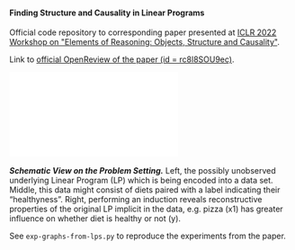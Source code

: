 #### Finding Structure and Causality in Linear Programs

Official code repository to corresponding paper presented at [ICLR 2022 Workshop on "Elements of Reasoning: Objects, Structure and Causality"](https://objects-structure-causality.github.io/).

Link to [official OpenReview of the paper (id = rc8l8SOU9ec)](https://openreview.net/forum?id=rc8l8SOU9ec).



![](Fig-schematic-approach-w-diet-example.pdf)

***Schematic View on the Problem Setting.*** Left, the possibly unobserved underlying Linear Program (LP) which is being encoded into a data set. Middle, this data might consist of diets paired with a label indicating their “healthyness”. Right, performing an induction reveals reconstructive properties of the original LP implicit in the data, e.g. pizza (x1) has greater influence on whether diet is healthy or not (y).

See `exp-graphs-from-lps.py` to reproduce the experiments from the paper.
